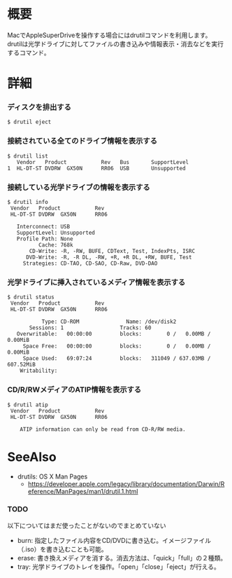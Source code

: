 # 概要
MacでAppleSuperDriveを操作する場合にはdrutilコマンドを利用します。
drutilは光学ドライブに対してファイルの書き込みや情報表示・消去などを実行するコマンド。

# 詳細

### ディスクを排出する
```
$ drutil eject
```

### 接続されている全てのドライブ情報を表示する
```
$ drutil list
   Vendor   Product           Rev   Bus       SupportLevel
1  HL-DT-ST DVDRW  GX50N      RR06  USB       Unsupported
```

### 接続している光学ドライブの情報を表示する
```
$ drutil info
 Vendor   Product           Rev 
 HL-DT-ST DVDRW  GX50N      RR06

   Interconnect: USB
   SupportLevel: Unsupported
   Profile Path: None
          Cache: 768k
       CD-Write: -R, -RW, BUFE, CDText, Test, IndexPts, ISRC
      DVD-Write: -R, -R DL, -RW, +R, +R DL, +RW, BUFE, Test
     Strategies: CD-TAO, CD-SAO, CD-Raw, DVD-DAO
```

### 光学ドライブに挿入されているメディア情報を表示する
```
$ drutil status
 Vendor   Product           Rev 
 HL-DT-ST DVDRW  GX50N      RR06

           Type: CD-ROM               Name: /dev/disk2
       Sessions: 1                  Tracks: 60
   Overwritable:   00:00:00         blocks:        0 /   0.00MB /   0.00MiB
     Space Free:   00:00:00         blocks:        0 /   0.00MB /   0.00MiB
     Space Used:   69:07:24         blocks:   311049 / 637.03MB / 607.52MiB
    Writability: 
```

### CD/R/RWメディアのATIP情報を表示する
```
$ drutil atip
 Vendor   Product           Rev 
 HL-DT-ST DVDRW  GX50N      RR06

    ATIP information can only be read from CD-R/RW media.
```

# SeeAlso
- drutils: OS X Man Pages
  - https://developer.apple.com/legacy/library/documentation/Darwin/Reference/ManPages/man1/drutil.1.html

### TODO
以下についてはまだ使ったことがないのでまとめていない
- burn: 指定したファイル内容をCD/DVDに書き込む。イメージファイル（.iso）を書き込むことも可能。
- erase: 書き換えメディアを消する。消去方法は、「quick」「full」の２種類。
- tray: 光学ドライブのトレイを操作。「open」「close」「eject」が行える。

